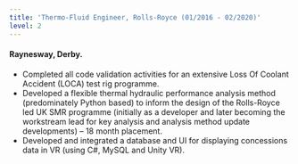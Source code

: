 ```yaml
---
title: 'Thermo-Fluid Engineer, Rolls-Royce (01/2016 - 02/2020)'
level: 2
---
```


#### Raynesway, Derby.

- Completed all code validation activities for an extensive Loss Of Coolant Accident (LOCA) test rig programme.
- Developed a flexible thermal hydraulic performance analysis method (predominately Python based) to inform the design of the Rolls-Royce led UK SMR programme (initially as a developer and later becoming the workstream lead for key analysis and analysis method update developments) – 18 month placement.
- Developed and integrated a database and UI for displaying concessions data in VR (using C#, MySQL and Unity VR).